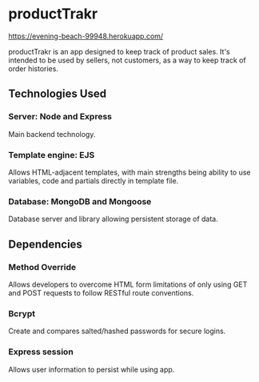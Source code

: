 # productTrakr

https://evening-beach-99948.herokuapp.com/

productTrakr is an app designed to keep track of product sales. It's intended to be used by sellers, not customers, as a way to keep track of order histories.

## Technologies Used

### Server: Node and Express
Main backend technology.

### Template engine: EJS
Allows HTML-adjacent templates, with main strengths being ability to use variables, code and partials directly in template file.

### Database: MongoDB and Mongoose
Database server and library allowing persistent storage of data.

## Dependencies

### Method Override
Allows developers to overcome HTML form limitations of only using GET and POST requests to follow RESTful route conventions.

### Bcrypt
Create and compares salted/hashed passwords for secure logins.

### Express session
Allows user information to persist while using app.
